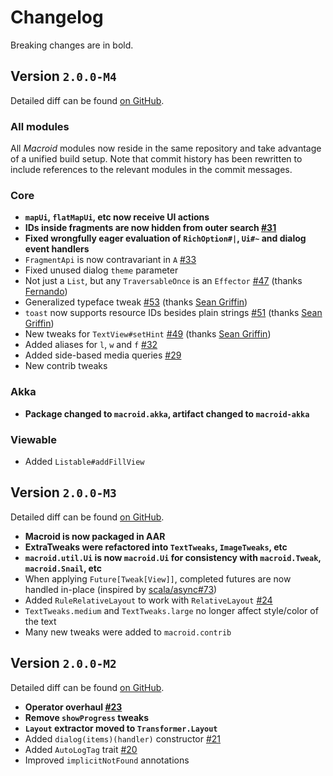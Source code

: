 # Changelog

Breaking changes are in bold.

## Version `2.0.0-M4`

Detailed diff can be found [on GitHub](https://github.com/macroid/macroid/compare/v2.0.0-M3...v2.0.0-M4).

### All modules

All *Macroid* modules now reside in the same repository and take advantage of a unified build setup.
Note that commit history has been rewritten to include references to the relevant modules in the commit messages.

### Core

* **`mapUi`, `flatMapUi`, etc now receive UI actions**
* **IDs inside fragments are now hidden from outer search [#31](https://github.com/macroid/macroid/issues/31)**
* **Fixed wrongfully eager evaluation of `RichOption#|`, `Ui#~` and dialog event handlers**
* `FragmentApi` is now contravariant in `A` [#33](https://github.com/macroid/macroid/issues/33)
* Fixed unused dialog `theme` parameter
* Not just a `List`, but any `TraversableOnce` is an `Effector` [#47](https://github.com/macroid/macroid/issues/47) (thanks [Fernando](https://github.com/Governa))
* Generalized typeface tweak [#53](https://github.com/macroid/macroid/issues/53) (thanks [Sean Griffin](https://github.com/sgrif))
* `toast` now supports resource IDs besides plain strings [#51](https://github.com/macroid/macroid/issues/51) (thanks [Sean Griffin](https://github.com/sgrif))
* New tweaks for `TextView#setHint` [#49](https://github.com/macroid/macroid/issues/49) (thanks [Sean Griffin](https://github.com/sgrif))
* Added aliases for `l`, `w` and `f` [#32](https://github.com/macroid/macroid/issues/32)
* Added side-based media queries [#29](https://github.com/macroid/macroid/issues/29)
* New contrib tweaks

### Akka

* **Package changed to `macroid.akka`, artifact changed to `macroid-akka`**

### Viewable

* Added `Listable#addFillView`

## Version `2.0.0-M3`

Detailed diff can be found [on GitHub](https://github.com/macroid/macroid/compare/v2.0.0-M2...v2.0.0-M3).

* **Macroid is now packaged in AAR**
* **ExtraTweaks were refactored into `TextTweaks`, `ImageTweaks`, etc**
* **`macroid.util.Ui` is now `macroid.Ui` for consistency with `macroid.Tweak`, `macroid.Snail`, etc**
* When applying `Future[Tweak[View]]`, completed futures are now handled in-place (inspired by [scala/async#73](https://github.com/scala/async/issues/73))
* Added `RuleRelativeLayout` to work with `RelativeLayout` [#24](https://github.com/macroid/macroid/issues/24)
* `TextTweaks.medium` and `TextTweaks.large` no longer affect style/color of the text
* Many new tweaks were added to `macroid.contrib`

## Version `2.0.0-M2`

Detailed diff can be found [on GitHub](https://github.com/macroid/macroid/compare/v2.0.0-M1...v2.0.0-M2).

* **Operator overhaul [#23](https://github.com/macroid/macroid/issues/23)**
* **Remove `showProgress` tweaks**
* **`Layout` extractor moved to `Transformer.Layout`**
* Added `dialog(items)(handler)` constructor [#21](https://github.com/macroid/macroid/issues/21)
* Added `AutoLogTag` trait [#20](https://github.com/macroid/macroid/issues/20)
* Improved `implicitNotFound` annotations